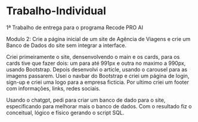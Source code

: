 # Trabalho-Individual
 1ª Trabalho de entrega para o programa Recode PRO AI

Modulo 2: Crie a página inicial de um site de Agência de Viagens e crie um Banco de Dados do site sem integrar a interface.

Criei primeiramente o site, densenvolvendo o main e os cards, para os cards tive que fazer dois: um para até 991px e outra no maximo a 990px, usando Bootstrap. Depois desenvolvi o article, usando o carousel para as imagens passarem. Usei o navbar do Bootstrap e criei um página de login, sign-up e criei uma logo para a empresa ficticia. Por ultimo criei um footer com informações, links, redes sociais.

Usando o chatgpt, pedi para criar um banco de dado para o site, especificando para melhorar mais o banco de dados. Com o resultado fiz o conceitual, lógico e físico gerando o script SQL.
